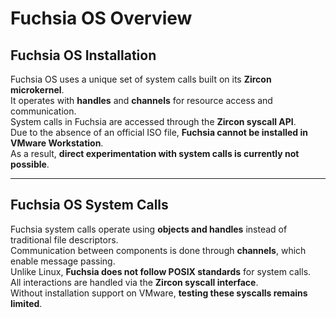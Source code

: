 # Fuchsia OS Overview

## **Fuchsia OS Installation**

Fuchsia OS uses a unique set of system calls built on its **Zircon microkernel**.  
It operates with **handles** and **channels** for resource access and communication.  
System calls in Fuchsia are accessed through the **Zircon syscall API**.  
Due to the absence of an official ISO file, **Fuchsia cannot be installed in VMware Workstation**.  
As a result, **direct experimentation with system calls is currently not possible**.

---

## **Fuchsia OS System Calls**

Fuchsia system calls operate using **objects and handles** instead of traditional file descriptors.  
Communication between components is done through **channels**, which enable message passing.  
Unlike Linux, **Fuchsia does not follow POSIX standards** for system calls.  
All interactions are handled via the **Zircon syscall interface**.  
Without installation support on VMware, **testing these syscalls remains limited**.
